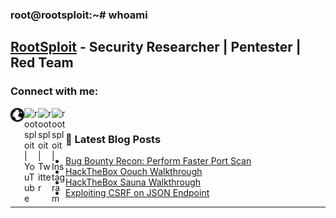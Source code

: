 ### root@rootsploit:~# whoami
## [RootSploit][website] - Security Researcher | Pentester | Red Team

### Connect with me:

[<img align="left" alt="rootsploit.com" width="22px" src="https://raw.githubusercontent.com/iconic/open-iconic/master/svg/globe.svg" />][website]
[<img align="left" alt="rootsploit | YouTube" width="22px" src="https://cdn.jsdelivr.net/npm/simple-icons@v3/icons/youtube.svg" />][youtube]
[<img align="left" alt="rootsploit | Twitter" width="22px" src="https://cdn.jsdelivr.net/npm/simple-icons@v3/icons/twitter.svg" />][twitter]
[<img align="left" alt="rootsploit | Instagram" width="22px" src="https://cdn.jsdelivr.net/npm/simple-icons@v3/icons/instagram.svg" />][instagram]

<br />

### 📕 Latest Blog Posts
<!-- BLOG-POST-LIST:START -->
- [Bug Bounty Recon: Perform Faster Port Scan](https://rootsploit.com/bug-bounty-recon-faster-port-scan/)
- [HackTheBox Oouch Walkthrough](https://rootsploit.com/hackthebox-oouch-walkthrough/)
- [HackTheBox Sauna Walkthrough](https://rootsploit.com/hackthebox-sauna-walk-through/)
- [Exploiting CSRF on JSON Endpoint](https://rootsploit.com/exploiting-csrf-on-json-endpoint-w-o-flash/)
<!-- BLOG-POST-LIST:END -->

---

[website]: https://rootsploit.com
[twitter]: https://twitter.com/rootsploit
[youtube]: https://www.youtube.com/channel/UCVj3Bp30z4_y-rRt-joLQew?sub_confirmation=1
[instagram]: https://instagram.com/rootsploit
